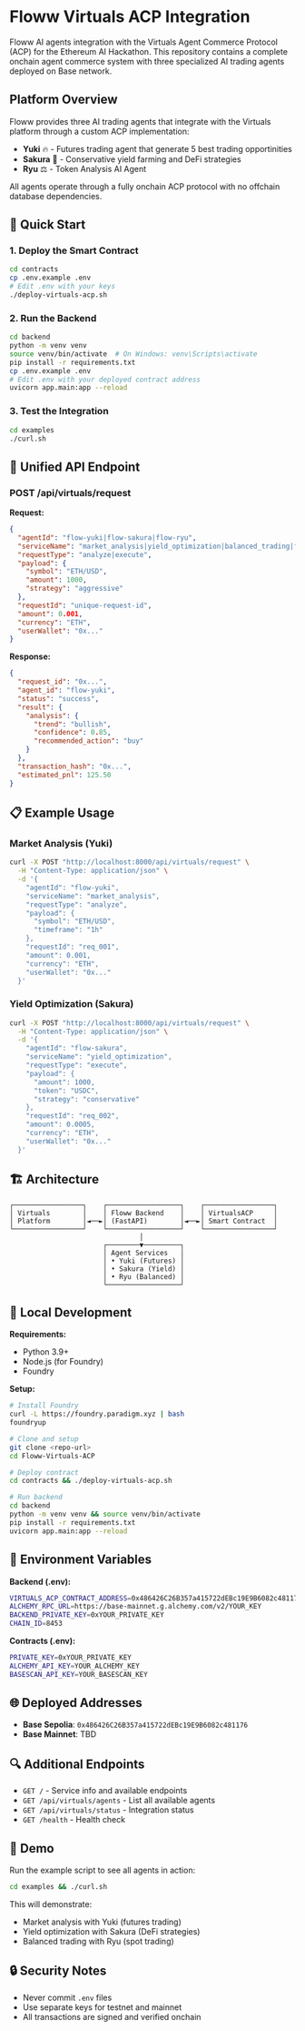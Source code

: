 # Floww Virtuals ACP Integration

Floww AI agents integration with the Virtuals Agent Commerce Protocol (ACP) for the Ethereum AI Hackathon. This repository contains a complete onchain agent commerce system with three specialized AI trading agents deployed on Base network.

## Platform Overview

Floww provides three AI trading agents that integrate with the Virtuals platform through a custom ACP implementation:

- **Yuki** 🔥 - Futures trading agent that generate 5 best trading opportinities 
- **Sakura** 🌸 - Conservative yield farming and DeFi strategies 
- **Ryu** ⚖️ - Token Analysis AI Agent

All agents operate through a fully onchain ACP protocol with no offchain database dependencies.

## 🚀 Quick Start

### 1. Deploy the Smart Contract

```bash
cd contracts
cp .env.example .env
# Edit .env with your keys
./deploy-virtuals-acp.sh
```

### 2. Run the Backend

```bash
cd backend
python -m venv venv
source venv/bin/activate  # On Windows: venv\Scripts\activate
pip install -r requirements.txt
cp .env.example .env
# Edit .env with your deployed contract address
uvicorn app.main:app --reload
```

### 3. Test the Integration

```bash
cd examples
./curl.sh
```

## 📡 Unified API Endpoint

### POST /api/virtuals/request

**Request:**
```json
{
  "agentId": "flow-yuki|flow-sakura|flow-ryu",
  "serviceName": "market_analysis|yield_optimization|balanced_trading|futures_trading|token_analysis|trade_scanner",
  "requestType": "analyze|execute",
  "payload": {
    "symbol": "ETH/USD",
    "amount": 1000,
    "strategy": "aggressive"
  },
  "requestId": "unique-request-id",
  "amount": 0.001,
  "currency": "ETH",
  "userWallet": "0x..."
}
```

**Response:**
```json
{
  "request_id": "0x...",
  "agent_id": "flow-yuki",
  "status": "success",
  "result": {
    "analysis": {
      "trend": "bullish",
      "confidence": 0.85,
      "recommended_action": "buy"
    }
  },
  "transaction_hash": "0x...",
  "estimated_pnl": 125.50
}
```

## 📋 Example Usage

### Market Analysis (Yuki)
```bash
curl -X POST "http://localhost:8000/api/virtuals/request" \
  -H "Content-Type: application/json" \
  -d '{
    "agentId": "flow-yuki",
    "serviceName": "market_analysis",
    "requestType": "analyze",
    "payload": {
      "symbol": "ETH/USD",
      "timeframe": "1h"
    },
    "requestId": "req_001",
    "amount": 0.001,
    "currency": "ETH",
    "userWallet": "0x..."
  }'
```

### Yield Optimization (Sakura)
```bash
curl -X POST "http://localhost:8000/api/virtuals/request" \
  -H "Content-Type: application/json" \
  -d '{
    "agentId": "flow-sakura",
    "serviceName": "yield_optimization",
    "requestType": "execute",
    "payload": {
      "amount": 1000,
      "token": "USDC",
      "strategy": "conservative"
    },
    "requestId": "req_002",
    "amount": 0.0005,
    "currency": "ETH",
    "userWallet": "0x..."
  }'
```

## 🏗️ Architecture

```
┌─────────────────┐    ┌──────────────────┐    ┌─────────────────┐
│ Virtuals        │    │ Floww Backend    │    │ VirtualsACP     │
│ Platform        │◄──►│ (FastAPI)        │◄──►│ Smart Contract  │
└─────────────────┘    └──────────────────┘    └─────────────────┘
                                │
                       ┌────────▼─────────┐
                       │ Agent Services   │
                       │ • Yuki (Futures) │
                       │ • Sakura (Yield) │
                       │ • Ryu (Balanced) │
                       └──────────────────┘
```

## 🔧 Local Development

**Requirements:**
- Python 3.9+
- Node.js (for Foundry)
- Foundry

**Setup:**
```bash
# Install Foundry
curl -L https://foundry.paradigm.xyz | bash
foundryup

# Clone and setup
git clone <repo-url>
cd Floww-Virtuals-ACP

# Deploy contract
cd contracts && ./deploy-virtuals-acp.sh

# Run backend
cd backend
python -m venv venv && source venv/bin/activate
pip install -r requirements.txt
uvicorn app.main:app --reload
```

## 📝 Environment Variables

**Backend (.env):**
```bash
VIRTUALS_ACP_CONTRACT_ADDRESS=0x486426C26B357a415722dEBc19E9B6082c481176
ALCHEMY_RPC_URL=https://base-mainnet.g.alchemy.com/v2/YOUR_KEY
BACKEND_PRIVATE_KEY=0xYOUR_PRIVATE_KEY
CHAIN_ID=8453
```

**Contracts (.env):**
```bash
PRIVATE_KEY=0xYOUR_PRIVATE_KEY
ALCHEMY_API_KEY=YOUR_ALCHEMY_KEY
BASESCAN_API_KEY=YOUR_BASESCAN_KEY
```

## 🌐 Deployed Addresses

- **Base Sepolia**: `0x486426C26B357a415722dEBc19E9B6082c481176`
- **Base Mainnet**: TBD

## 🔍 Additional Endpoints

- `GET /` - Service info and available endpoints
- `GET /api/virtuals/agents` - List all available agents
- `GET /api/virtuals/status` - Integration status
- `GET /health` - Health check

## 🎪 Demo

Run the example script to see all agents in action:
```bash
cd examples && ./curl.sh
```

This will demonstrate:
- Market analysis with Yuki (futures trading)
- Yield optimization with Sakura (DeFi strategies)
- Balanced trading with Ryu (spot trading)

## 🔒 Security Notes

- Never commit `.env` files
- Use separate keys for testnet and mainnet
- All transactions are signed and verified onchain
